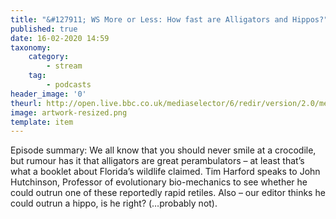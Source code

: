 ```yaml
---
title: "&#127911; WS More or Less: How fast are Alligators and Hippos?"
published: true
date: 16-02-2020 14:59
taxonomy:
    category:
        - stream
    tag:
        - podcasts
header_image: '0'
theurl: http://open.live.bbc.co.uk/mediaselector/6/redir/version/2.0/mediaset/audio-nondrm-download/proto/http/vpid/p082mhw6.mp3
image: artwork-resized.png
template: item
--- 
```

Episode summary: We all know that you should never smile at a crocodile, but rumour has it that alligators are great perambulators – at least that’s what a booklet about Florida’s wildlife claimed. Tim Harford speaks to John Hutchinson, Professor of evolutionary bio-mechanics to see whether he could outrun one of these reportedly rapid retiles. Also – our editor thinks he could outrun a hippo, is he right? (…probably not).
